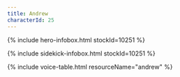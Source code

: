 ```yaml
---
title: Andrew
characterId: 25
---
```


{% include hero-infobox.html stockId=10251 %}

{% include sidekick-infobox.html stockId=10251 %}

{% include voice-table.html resourceName="andrew" %}
